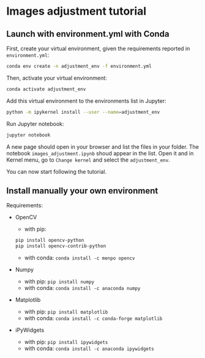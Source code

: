 # Images adjustment tutorial

## Launch with environment.yml with Conda

First, create your virtual environment, given the requirements reported in `environment.yml`:  
```bash
conda env create -n adjustment_env -f environment.yml
```

Then, activate your virtual environment:  
```bash
conda activate adjustment_env
```

Add this virtual environment to the environments list in Jupyter:
```bash
python -m ipykernel install --user --name=adjustment_env
```

Run Jupyter notebook:
```bash
jupyter notebook
```

A new page should open in your browser and list the files in your folder. The notebook `images_adjustment.ipynb` shoud appear in the list. Open it and in Kernel menu, go to `Change kernel` and select the `adjustment_env`.

You can now start following the tutorial.

## Install manually your own environment
Requirements:
* OpenCV
    * with pip:  
    ```bash
    pip install opencv-python
    pip install opencv-contrib-python
    ```
    * with conda: `conda install -c menpo opencv`

* Numpy
    * with pip: `pip install numpy` 
    * with conda: `conda install -c anaconda numpy`

* Matplotlib
    * with pip: `pip install matplotlib` 
    * with conda: `conda install -c conda-forge matplotlib`

* iPyWidgets
    * with pip: `pip install ipywidgets`
    * with conda: `conda install -c anaconda ipywidgets`